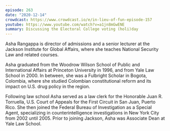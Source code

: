 ```yaml
---
episode: 263
date: "2020-12-14"
crowdcast: https://www.crowdcast.io/e/in-lieu-of-fun-episode-157
youtube: https://www.youtube.com/watch?v=a1jn8mGwENE
summary: Discussing the Electoral College voting (holi)day
---
```

Asha Rangappa is director of admissions and a senior lecturer at the Jackson
Institute for Global Affairs, where she teaches National Security Law and
related courses.

Asha graduated from the Woodrow Wilson School of Public and International
Affairs at Princeton University in 1996, and from Yale Law School in 2000. In
between, she was a Fulbright Scholar in Bogota, Colombia, where she studied
Colombian constitutional reform and its impact on U.S. drug policy in the
region.

Following law school Asha served as a law clerk for the Honorable Juan
R. Torruella, U.S. Court of Appeals for the First Circuit in San Juan, Puerto
Rico. She then joined the Federal Bureau of Investigation as a Special Agent,
specializing in counterintelligence investigations in New York City from 2002
until 2005. Prior to joining Jackson, Asha was Associate Dean at Yale Law
School.
